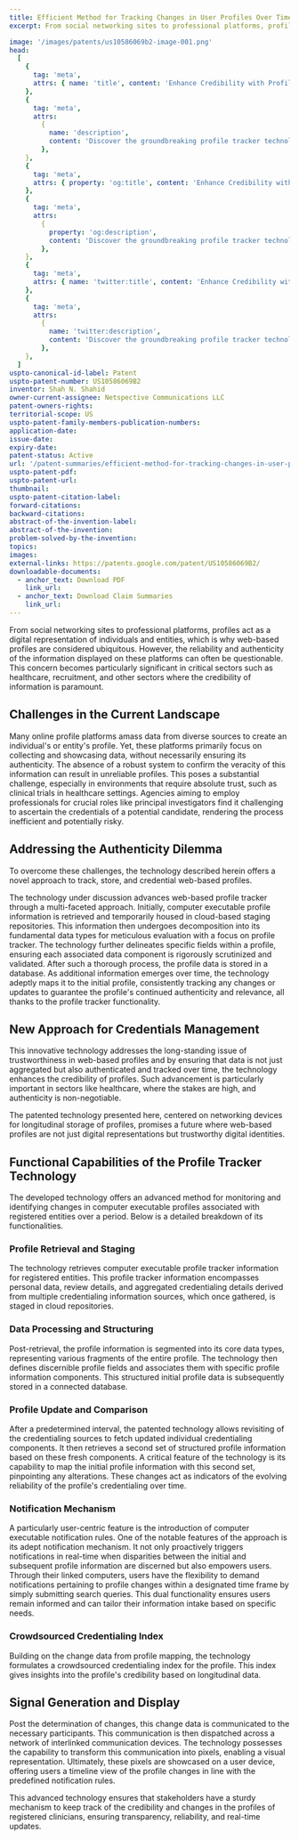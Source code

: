 ```yaml
---
title: Efficient Method for Tracking Changes in User Profiles Over Time
excerpt: From social networking sites to professional platforms, profiles act as a digital representation of individuals and entities, which is why web-based profiles are considered ubiquitous.

image: '/images/patents/us10586069b2-image-001.png'
head:
  [
    {
      tag: 'meta',
      attrs: { name: 'title', content: 'Enhance Credibility with Profile Tracker | IntellectualFrontiers' },
    },
    {
      tag: 'meta',
      attrs:
        {
          name: 'description',
          content: 'Discover the groundbreaking profile tracker technology for tracking and verifying online profiles, vital for healthcare and recruitment sectors.',
        },
    },
    {
      tag: 'meta',
      attrs: { property: 'og:title', content: 'Enhance Credibility with Profile Tracker | IntellectualFrontiers' },
    },
    {
      tag: 'meta',
      attrs:
        {
          property: 'og:description',
          content: 'Discover the groundbreaking profile tracker technology for tracking and verifying online profiles, vital for healthcare and recruitment sectors..',
        },
    },
    {
      tag: 'meta',
      attrs: { name: 'twitter:title', content: 'Enhance Credibility with Profile Tracker | IntellectualFrontiers' },
    },
    {
      tag: 'meta',
      attrs:
        {
          name: 'twitter:description',
          content: 'Discover the groundbreaking profile tracker technology for tracking and verifying online profiles, vital for healthcare and recruitment sectors..',
        },
    },
  ]
uspto-canonical-id-label: Patent
uspto-patent-number: US10586069B2
inventor: Shah N. Shahid
owner-current-assignee: Netspective Communications LLC
patent-owners-rights:
territorial-scope: US
uspto-patent-family-members-publication-numbers:
application-date:
issue-date:
expiry-date:
patent-status: Active
url: '/patent-summaries/efficient-method-for-tracking-changes-in-user-profiles-over-time'
uspto-patent-pdf:
uspto-patent-url:
thumbnail:
uspto-patent-citation-label:
forward-citations:
backward-citations:
abstract-of-the-invention-label:
abstract-of-the-invention:
problem-solved-by-the-invention:
topics:
images:
external-links: https://patents.google.com/patent/US10586069B2/
downloadable-documents:
  - anchor_text: Download PDF
    link_url:
  - anchor_text: Download Claim Summaries
    link_url:
---
```


From social networking sites to professional platforms, profiles act as a digital representation of individuals and entities, which is why web-based profiles are considered ubiquitous. However, the reliability and authenticity of the information displayed on these platforms can often be questionable. This concern becomes particularly significant in critical sectors such as healthcare, recruitment, and other sectors where the credibility of information is paramount.

## Challenges in the Current Landscape

Many online profile platforms amass data from diverse sources to create an individual's or entity's profile. Yet, these platforms primarily focus on collecting and showcasing data, without necessarily ensuring its authenticity. The absence of a robust system to confirm the veracity of this information can result in unreliable profiles. This poses a substantial challenge, especially in environments that require absolute trust, such as clinical trials in healthcare settings. Agencies aiming to employ professionals for crucial roles like principal investigators find it challenging to ascertain the credentials of a potential candidate, rendering the process inefficient and potentially risky.

## Addressing the Authenticity Dilemma

To overcome these challenges, the technology described herein offers a novel approach to track, store, and credential web-based profiles.

The technology under discussion advances web-based profile tracker through a multi-faceted approach. Initially, computer executable profile information is retrieved and temporarily housed in cloud-based staging repositories. This information then undergoes decomposition into its fundamental data types for meticulous evaluation with a focus on profile tracker. The technology further delineates specific fields within a profile, ensuring each associated data component is rigorously scrutinized and validated. After such a thorough process, the profile data is stored in a database. As additional information emerges over time, the technology adeptly maps it to the initial profile, consistently tracking any changes or updates to guarantee the profile's continued authenticity and relevance, all thanks to the profile tracker functionality.

## New Approach for Credentials Management

This innovative technology addresses the long-standing issue of trustworthiness in web-based profiles and by ensuring that data is not just aggregated but also authenticated and tracked over time, the technology enhances the credibility of profiles. Such advancement is particularly important in sectors like healthcare, where the stakes are high, and authenticity is non-negotiable.

The patented technology presented here, centered on networking devices for longitudinal storage of profiles, promises a future where web-based profiles are not just digital representations but trustworthy digital identities.

## Functional Capabilities of the Profile Tracker Technology

The developed technology offers an advanced method for monitoring and identifying changes in computer executable profiles associated with registered entities over a period. Below is a detailed breakdown of its functionalities.

### Profile Retrieval and Staging

The technology retrieves computer executable profile tracker information for registered entities. This profile tracker information encompasses personal data, review details, and aggregated credentialing details derived from multiple credentialing information sources, which once gathered, is staged in cloud repositories.

### Data Processing and Structuring

Post-retrieval, the profile information is segmented into its core data types, representing various fragments of the entire profile. The technology then defines discernible profile fields and associates them with specific profile information components. This structured initial profile data is subsequently stored in a connected database.

### Profile Update and Comparison

After a predetermined interval, the patented technology allows revisiting of the credentialing sources to fetch updated individual credentialing components. It then retrieves a second set of structured profile information based on these fresh components. A critical feature of the technology is its capability to map the initial profile information with this second set, pinpointing any alterations. These changes act as indicators of the evolving reliability of the profile's credentialing over time.

### Notification Mechanism

A particularly user-centric feature is the introduction of computer executable notification rules. One of the notable features of the approach is its adept notification mechanism. It not only proactively triggers notifications in real-time when disparities between the initial and subsequent profile information are discerned but also empowers users. Through their linked computers, users have the flexibility to demand notifications pertaining to profile changes within a designated time frame by simply submitting search queries. This dual functionality ensures users remain informed and can tailor their information intake based on specific needs.

### Crowdsourced Credentialing Index

Building on the change data from profile mapping, the technology formulates a crowdsourced credentialing index for the profile. This index gives insights into the profile's credibility based on longitudinal data.

## Signal Generation and Display

Post the determination of changes, this change data is communicated to the necessary participants. This communication is then dispatched across a network of interlinked communication devices. The technology possesses the capability to transform this communication into pixels, enabling a visual representation. Ultimately, these pixels are showcased on a user device, offering users a timeline view of the profile changes in line with the predefined notification rules.

This advanced technology ensures that stakeholders have a sturdy mechanism to keep track of the credibility and changes in the profiles of registered clinicians, ensuring transparency, reliability, and real-time updates.
